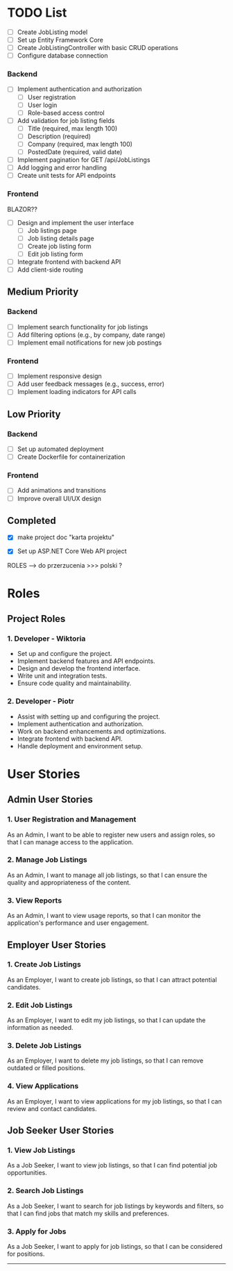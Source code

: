 # TODO List
- [ ] Create JobListing model
- [ ] Set up Entity Framework Core
- [ ] Create JobListingController with basic CRUD operations
- [ ] Configure database connection
### Backend

- [ ] Implement authentication and authorization
  - [ ] User registration
  - [ ] User login
  - [ ] Role-based access control
- [ ] Add validation for job listing fields
  - [ ] Title (required, max length 100)
  - [ ] Description (required)
  - [ ] Company (required, max length 100)
  - [ ] PostedDate (required, valid date)
- [ ] Implement pagination for GET /api/JobListings
- [ ] Add logging and error handling
- [ ] Create unit tests for API endpoints

### Frontend
BLAZOR??
- [ ] Design and implement the user interface
  - [ ] Job listings page
  - [ ] Job listing details page
  - [ ] Create job listing form
  - [ ] Edit job listing form
- [ ] Integrate frontend with backend API
- [ ] Add client-side routing

## Medium Priority

### Backend

- [ ] Implement search functionality for job listings
- [ ] Add filtering options (e.g., by company, date range)
- [ ] Implement email notifications for new job postings

### Frontend

- [ ] Implement responsive design
- [ ] Add user feedback messages (e.g., success, error)
- [ ] Implement loading indicators for API calls

## Low Priority

### Backend

- [ ] Set up automated deployment
- [ ] Create Dockerfile for containerization

### Frontend

- [ ] Add animations and transitions
- [ ] Improve overall UI/UX design

## Completed
- [x] make project doc "karta projektu"
- [x] Set up ASP.NET Core Web API project



ROLES --> do przerzucenia >>> polski ?
# Roles

## Project Roles

### 1. Developer - Wiktoria
- Set up and configure the project.
- Implement backend features and API endpoints.
- Design and develop the frontend interface.
- Write unit and integration tests.
- Ensure code quality and maintainability.

### 2. Developer - Piotr
- Assist with setting up and configuring the project.
- Implement authentication and authorization.
- Work on backend enhancements and optimizations.
- Integrate frontend with backend API.
- Handle deployment and environment setup.



# User Stories

## Admin User Stories

### 1. User Registration and Management
As an Admin, I want to be able to register new users and assign roles, so that I can manage access to the application.

### 2. Manage Job Listings
As an Admin, I want to manage all job listings, so that I can ensure the quality and appropriateness of the content.

### 3. View Reports
As an Admin, I want to view usage reports, so that I can monitor the application's performance and user engagement.

## Employer User Stories

### 1. Create Job Listings
As an Employer, I want to create job listings, so that I can attract potential candidates.

### 2. Edit Job Listings
As an Employer, I want to edit my job listings, so that I can update the information as needed.

### 3. Delete Job Listings
As an Employer, I want to delete my job listings, so that I can remove outdated or filled positions.

### 4. View Applications
As an Employer, I want to view applications for my job listings, so that I can review and contact candidates.

## Job Seeker User Stories

### 1. View Job Listings
As a Job Seeker, I want to view job listings, so that I can find potential job opportunities.

### 2. Search Job Listings
As a Job Seeker, I want to search for job listings by keywords and filters, so that I can find jobs that match my skills and preferences.

### 3. Apply for Jobs
As a Job Seeker, I want to apply for job listings, so that I can be considered for positions.



---


